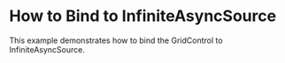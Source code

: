 # How to Bind to InfiniteAsyncSource
This example demonstrates how to bind the GridControl to InfiniteAsyncSource.
